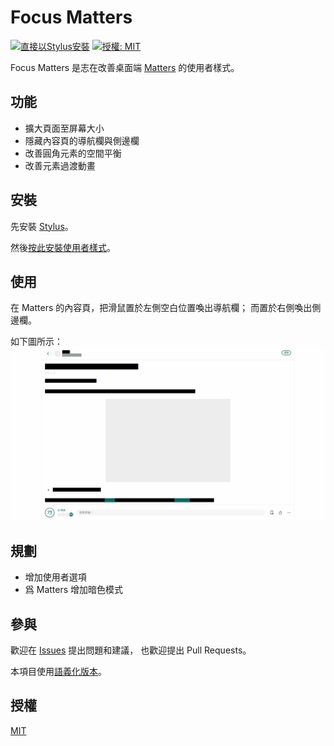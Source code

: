 # Focus Matters

[![直接以Stylus安裝](https://img.shields.io/static/v1?label=Install%20directly%20with&message=Stylus&color=00adad&style=flat-square)](https://raw.githubusercontent.com/Small-Ku/focus-matters/master/focus-matters.user.css)
[![授權: MIT](https://img.shields.io/static/v1?label=License&message=MIT&color=yellow&style=flat-square)](https://opensource.org/licenses/MIT)

Focus Matters 是志在改善桌面端 [Matters](https://matters.news/) 的使用者樣式。

## 功能

- 擴大頁面至屏幕大小
- 隱藏內容頁的導航欄與側邊欄
- 改善圓角元素的空間平衡
- 改善元素過渡動畫

## 安裝

先安裝 [Stylus](https://github.com/openstyles/stylus)。

然後[按此安裝使用者樣式](https://raw.githubusercontent.com/Small-Ku/focus-matters/master/focus-matters.user.css)。

## 使用

在 Matters 的內容頁，把滑鼠置於左側空白位置喚出導航欄；
而置於右側喚出側邊欄。

如下圖所示：
![內容頁截圖](images/content.gif)

## 規劃

- 增加使用者選項
- 爲 Matters 增加暗色模式

## 參與

歡迎在 [Issues](https://github.com/Samll_Ku/focus-matters/issues) 提出問題和建議，
也歡迎提出 Pull Requests。

本項目使用[語義化版本](https://semver.org/)。

## 授權

[MIT](https://opensource.org/licenses/MIT)
